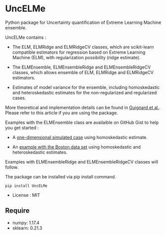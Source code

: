 UncELMe
=====================================

Python package for Uncertainty quantification of Extreme Learning Machine ensemble.

UncELMe contains :

* The ELM, ELMRidge and ELMRidgeCV classes, which are scikit-learn compatible estimators for regression based on Extreme Learning Machine (ELM), with regularization possibility (ridge estimate).

* The ELMEnsemble, ELMEnsembleRidge and ELMEnsembleRidgeCV classes, which allows ensemble of ELM, ELMRidge and ELMRidgeCV estimators.

* Estimates of model variance for the ensemble, including homoskedastic and heteroskedastic estimates for the  non-regularized and regularized cases.

More theoretical and implementation details can be found in [Guignard et al.](https://doi.org/10.1016/j.neucom.2021.04.027). Please refer to this article if you are using the package.

Examples with the ELMEnsemble class are availaible on GitHub Gist to help you get started :

* A [one-dimensional simulated case](https://gist.github.com/fguignard/e830899621ba79b2b6fb97e9f0d82ccb) using homoskedastic estimate.

* An [example with the Boston data set](https://gist.github.com/fguignard/fc590de1b82621ed58fd82b9ef37a4fd) using homoskedastic and heteroskedastic estimates.

Examples with ELMEnsembleRidge and ELMEnsembleRidgeCV classes will follow.

The package can be installed via pip install command.

```pip install UncELMe```

* License : MIT



Require
--------

* numpy: 1.17.4
* sklearn: 0.21.3
